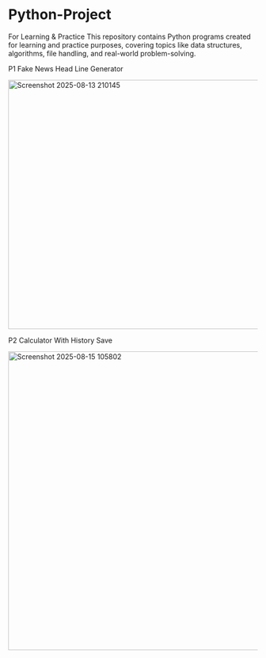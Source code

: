 # Python-Project
For Learning &amp; Practice This repository contains Python programs created for learning and practice purposes, covering topics like data structures, algorithms, file handling, and real-world problem-solving.

P1 Fake News Head Line Generator

<img width="1107" height="503" alt="Screenshot 2025-08-13 210145" src="https://github.com/user-attachments/assets/7cff69f2-f90f-4534-b593-9d73de73b265" />



P2 Calculator With History Save 

<img width="1171" height="603" alt="Screenshot 2025-08-15 105802" src="https://github.com/user-attachments/assets/891ecc74-9c6d-42f5-bfe9-ca2259bb6e6f" />
